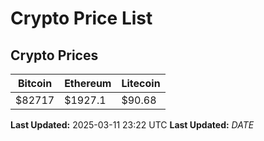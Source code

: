 # Crypto Price List

## Crypto Prices
| Bitcoin | Ethereum | Litecoin |
| ------- | -------- | -------- |
| $82717 | $1927.1 | $90.68 |
**Last Updated:** 2025-03-11 23:22 UTC
**Last Updated:** $DATE$

